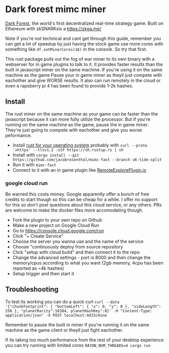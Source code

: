 # Dark forest mimc miner

[Dark Forest](https://zkga.me/), the world's first decentralized real-time
strategy game. Built on Ethereum with zkSNARKsis a <https://zkga.me/>

Note if you're not technical and cant get through this guide, remember you can
get a lot of speedup by just having the stock game use more cores with
something like `df.setMinerCores(16)` in the console. So try that first.

This rust package pulls out the fog of war miner to its own binary with a
webserver for in game plugins to talk to it. It provides faster results than the
built in javascript miner on the same machine. If you're using it on the same
machine as the game Pause your in game miner as theyll just compete with
eachother and give WORSE results. It also can run remotely in the
cloud or even a rapsberry pi 4 has been found to provide 1-2k hashes.

## Install

The rust miner on the same machine as your game can be faster than the javascript because it can more fully utilize the processor. But if you're running on the same machine as the game, pause the in game miner. They're just going to compete with eachother and give you worse peformance.

- Install [rust for your operating system](https://www.rust-lang.org/tools/install) probably with `curl --proto '=https' --tlsv1.2 -sSf https://sh.rustup.rs | sh`
- Install with `cargo install --git https://github.com/jacobrosenthal/mimc-fast --branch v6-tide-split`
- Run it with `mimc-fast`
- Connect to it with an in game plugin like [RemoteExplorePlugin.js](https://github.com/darkforest-eth/plugins/tree/master/content/productivity/remote-explore)

### google cloud run

Be warned this costs money. Google apparently offer a bunch of free credits to
start though so this can be cheap for a while. I offer no support for this so
don't post questions about this cloud service, or any others. PRs are welcome to
make the docker files more accomodating though.

- Fork the plugin to your own repo on Github
- Make a new project on Google Cloud Run
- Go to <https://console.cloud.google.com/run>
- Click "+ Create Service"
- Choose the server you wanna use and the name of the service
- Choose "continuously deploy from source repository
- Click "setup with cloud build" and then connect it to the repo
- Change the advanced settings - port is 8000 and then change the memory/cpus according to what you want (2gb memory, 4cpu has been reported as ~4k hashes)
- Setup trigger and then start it

## Troubleshooting

To test its working you can do a quick curl `curl --data '{"chunkFootprint": { "bottomLeft": { "x": 0, "y": 0 }, "sideLength": 256 }, "planetRarity":16384, planetHashKey":8}' -H "Content-Type: application/json" -X POST localhost:4433/mine`

Remember to pause the built in miner if you're running it on the same machine as
the game client or theyll just fight eachother.

If its taking too much performance from the rest of your desktop experience you
can try running with limited cores `RAYON_NUM_THREADS=4 cargo run`
